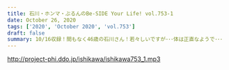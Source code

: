 ```yaml
---
title: 石川・ホンマ・ぶるんのBe-SIDE Your Life! vol.753-1
date: October 26, 2020
tags: ['2020', 'October 2020', 'vol.753']
draft: false
summary: 10/16収録！間もなく46歳の石川さん！若々しいですが･･･体は正直なようで･･･
---
```


http://project-phi.ddo.jp/ishikawa/ishikawa753_1.mp3